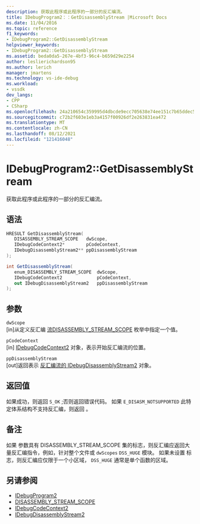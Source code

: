 ```yaml
---
description: 获取此程序或此程序的一部分的反汇编流。
title: IDebugProgram2：：GetDisassemblyStream |Microsoft Docs
ms.date: 11/04/2016
ms.topic: reference
f1_keywords:
- IDebugProgram2::GetDisassemblyStream
helpviewer_keywords:
- IDebugProgram2::GetDisassemblyStream
ms.assetid: beda0da5-267e-4bf3-96c4-b659d29e2254
author: leslierichardson95
ms.author: lerich
manager: jmartens
ms.technology: vs-ide-debug
ms.workload:
- vssdk
dev_langs:
- CPP
- CSharp
ms.openlocfilehash: 24a210654c359995d4dbcde9ecc705638e74ee151c7b65ddec5b7a9a92de1baa
ms.sourcegitcommit: c72b2f603e1eb3a4157f00926df2e263831ea472
ms.translationtype: MT
ms.contentlocale: zh-CN
ms.lasthandoff: 08/12/2021
ms.locfileid: "121416048"
---
```

# <a name="idebugprogram2getdisassemblystream"></a>IDebugProgram2::GetDisassemblyStream
获取此程序或此程序的一部分的反汇编流。

## <a name="syntax"></a>语法

```cpp
HRESULT GetDisassemblyStream( 
   DISASSEMBLY_STREAM_SCOPE   dwScope,
   IDebugCodeContext2*        pCodeContext,
   IDebugDisassemblyStream2** ppDisassemblyStream
);
```

```csharp
int GetDisassemblyStream( 
   enum_DISASSEMBLY_STREAM_SCOPE  dwScope,
   IDebugCodeContext2             pCodeContext,
   out IDebugDisassemblyStream2   ppDisassemblyStream
);
```

## <a name="parameters"></a>参数
`dwScope`\
[in]从定义反汇编 [流DISASSEMBLY_STREAM_SCOPE](../../../extensibility/debugger/reference/disassembly-stream-scope.md) 枚举中指定一个值。

`pCodeContext`\
[in] [IDebugCodeContext2](../../../extensibility/debugger/reference/idebugcodecontext2.md) 对象，表示开始反汇编流的位置。

`ppDisassemblyStream`\
[out]返回表示 [反汇编流的 IDebugDisassemblyStream2](../../../extensibility/debugger/reference/idebugdisassemblystream2.md) 对象。

## <a name="return-value"></a>返回值
 如果成功，则返回 `S_OK` ;否则返回错误代码。 如果 `E_DISASM_NOTSUPPORTED` 此特定体系结构不支持反汇编，则返回 。

## <a name="remarks"></a>备注
 如果 参数具有 DISASSEMBLY_STREAM_SCOPE 集的标志，则反汇编应返回大量反汇编指令，例如，针对整个文件或 `dwScopes` `DSS_HUGE` 模块。 [](../../../extensibility/debugger/reference/disassembly-stream-scope.md) 如果未设置 标志，则反汇编应仅限于一个小区域， `DSS_HUGE` 通常是单个函数的区域。

## <a name="see-also"></a>另请参阅
- [IDebugProgram2](../../../extensibility/debugger/reference/idebugprogram2.md)
- [DISASSEMBLY_STREAM_SCOPE](../../../extensibility/debugger/reference/disassembly-stream-scope.md)
- [IDebugCodeContext2](../../../extensibility/debugger/reference/idebugcodecontext2.md)
- [IDebugDisassemblyStream2](../../../extensibility/debugger/reference/idebugdisassemblystream2.md)
